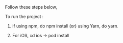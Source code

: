 
Follow these steps below,

To run the project :

1. if using npm, do npm install (or) using Yarn, do yarn.

2. For iOS, cd ios -> pod install

